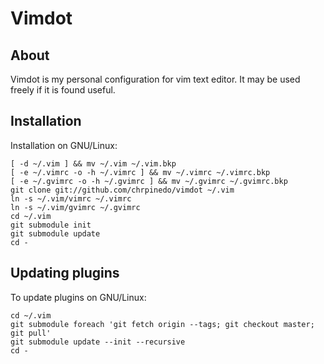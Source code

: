 Vimdot
======

About
-----

Vimdot is my personal configuration for vim text editor. It may be used
freely if it is found useful.

Installation
------------

Installation on GNU/Linux:

	[ -d ~/.vim ] && mv ~/.vim ~/.vim.bkp
	[ -e ~/.vimrc -o -h ~/.vimrc ] && mv ~/.vimrc ~/.vimrc.bkp
	[ -e ~/.gvimrc -o -h ~/.gvimrc ] && mv ~/.gvimrc ~/.gvimrc.bkp
	git clone git://github.com/chrpinedo/vimdot ~/.vim
	ln -s ~/.vim/vimrc ~/.vimrc
	ln -s ~/.vim/gvimrc ~/.gvimrc
	cd ~/.vim
	git submodule init
	git submodule update
	cd -

Updating plugins
----------------

To update plugins on GNU/Linux:

	cd ~/.vim
	git submodule foreach 'git fetch origin --tags; git checkout master; git pull'
	git submodule update --init --recursive
	cd -
